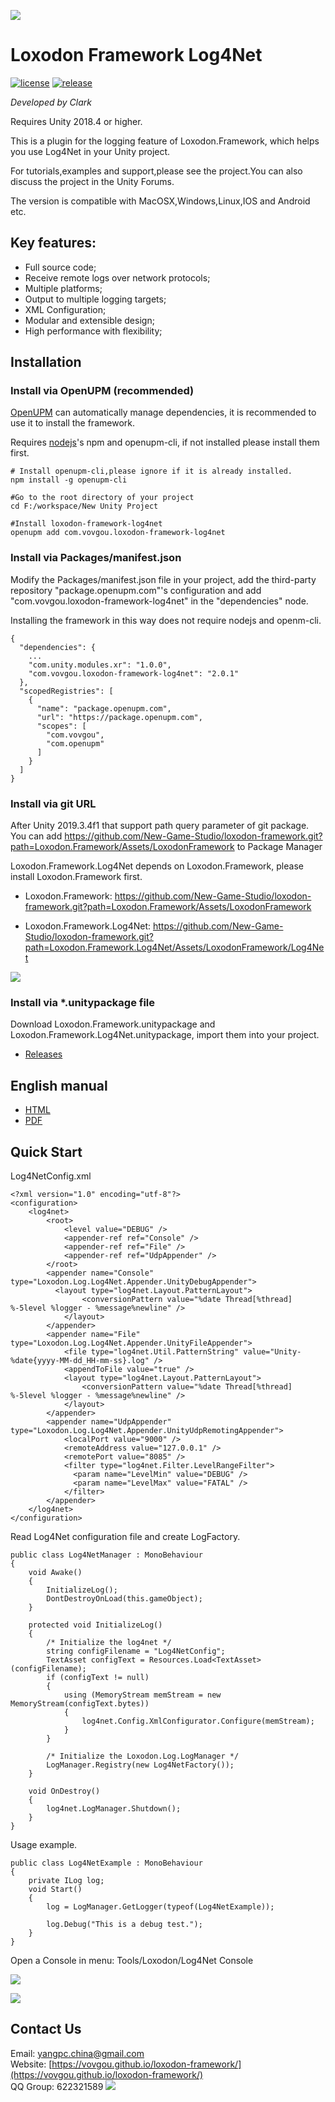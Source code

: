 ![](docs/images/icon.png)

# Loxodon Framework Log4Net

[![license](https://img.shields.io/badge/license-MIT-blue.png)](https://github.com/New-Game-Studio/loxodon-framework/blob/master/LICENSE) [![release](https://img.shields.io/badge/release-v2.0.0-blue.png)](https://github.com/New-Game-Studio/loxodon-framework/releases)


*Developed by Clark*

Requires Unity 2018.4 or higher.

This is a plugin for the logging feature of Loxodon.Framework, which helps you use Log4Net in your Unity project.

For tutorials,examples and support,please see the project.You can also discuss the project in the Unity Forums.

The version is compatible with MacOSX,Windows,Linux,IOS and Android etc.

## Key features:
-  Full source code;
-  Receive remote logs over network protocols;
-  Multiple platforms;
-  Output to multiple logging targets;
-  XML Configuration;
-  Modular and extensible design;
-  High performance with flexibility;

## Installation

### Install via OpenUPM (recommended)

[OpenUPM](https://openupm.com/) can automatically manage dependencies, it is recommended to use it to install the framework.

Requires [nodejs](https://nodejs.org/en/download/)'s npm and openupm-cli, if not installed please install them first.

    # Install openupm-cli,please ignore if it is already installed.
    npm install -g openupm-cli

    #Go to the root directory of your project
    cd F:/workspace/New Unity Project

    #Install loxodon-framework-log4net
    openupm add com.vovgou.loxodon-framework-log4net

### Install via Packages/manifest.json

Modify the Packages/manifest.json file in your project, add the third-party repository "package.openupm.com"'s configuration and add "com.vovgou.loxodon-framework-log4net" in the "dependencies" node.

Installing the framework in this way does not require nodejs and openm-cli.

    {
      "dependencies": {
        ...
        "com.unity.modules.xr": "1.0.0",
        "com.vovgou.loxodon-framework-log4net": "2.0.1"
      },
      "scopedRegistries": [
        {
          "name": "package.openupm.com",
          "url": "https://package.openupm.com",
          "scopes": [
            "com.vovgou",
            "com.openupm"
          ]
        }
      ]
    }

### Install via git URL

After Unity 2019.3.4f1 that support path query parameter of git package. You can add https://github.com/New-Game-Studio/loxodon-framework.git?path=Loxodon.Framework/Assets/LoxodonFramework to Package Manager

Loxodon.Framework.Log4Net depends on Loxodon.Framework, please install Loxodon.Framework first.

- Loxodon.Framework:  https://github.com/New-Game-Studio/loxodon-framework.git?path=Loxodon.Framework/Assets/LoxodonFramework

- Loxodon.Framework.Log4Net: https://github.com/New-Game-Studio/loxodon-framework.git?path=Loxodon.Framework.Log4Net/Assets/LoxodonFramework/Log4Net


![](docs/images/install_via_git.png)

### Install via *.unitypackage file

Download Loxodon.Framework.unitypackage and Loxodon.Framework.Log4Net.unitypackage, import them into your project.

- [Releases](https://github.com/New-Game-Studio/loxodon-framework/releases)

## English manual

- [HTML](https://github.com/New-Game-Studio/loxodon-framework/blob/master/docs/LoxodonFramework_en.md)
- [PDF](https://github.com/New-Game-Studio/loxodon-framework/blob/master/docs/LoxodonFramework_en.pdf)

## Quick Start

Log4NetConfig.xml

    <?xml version="1.0" encoding="utf-8"?>
    <configuration>
    	<log4net>
    		<root>
    			<level value="DEBUG" />
    			<appender-ref ref="Console" />
    			<appender-ref ref="File" />
    			<appender-ref ref="UdpAppender" />
    		</root>
    		<appender name="Console" type="Loxodon.Log.Log4Net.Appender.UnityDebugAppender">
    		  <layout type="log4net.Layout.PatternLayout">
            		<conversionPattern value="%date Thread[%thread] %-5level %logger - %message%newline" />
        		</layout>
    		</appender>
    		<appender name="File" type="Loxodon.Log.Log4Net.Appender.UnityFileAppender">
        		<file type="log4net.Util.PatternString" value="Unity-%date{yyyy-MM-dd_HH-mm-ss}.log" />
        		<appendToFile value="true" />
        		<layout type="log4net.Layout.PatternLayout">
            		<conversionPattern value="%date Thread[%thread] %-5level %logger - %message%newline" />
        		</layout>
    		</appender>
    		<appender name="UdpAppender" type="Loxodon.Log.Log4Net.Appender.UnityUdpRemotingAppender">
    			<localPort value="9000" />
    			<remoteAddress value="127.0.0.1" />
    			<remotePort value="8085" />
    			<filter type="log4net.Filter.LevelRangeFilter">
    			  <param name="LevelMin" value="DEBUG" />
    			  <param name="LevelMax" value="FATAL" />
    			</filter>
    		</appender>
    	</log4net>
    </configuration>


Read Log4Net configuration file and create LogFactory.

    public class Log4NetManager : MonoBehaviour
    {
        void Awake()
        {
            InitializeLog();
            DontDestroyOnLoad(this.gameObject);
        }

        protected void InitializeLog()
        {
            /* Initialize the log4net */
            string configFilename = "Log4NetConfig";
            TextAsset configText = Resources.Load<TextAsset>(configFilename);
            if (configText != null)
            {
                using (MemoryStream memStream = new MemoryStream(configText.bytes))
                {
                    log4net.Config.XmlConfigurator.Configure(memStream);
                }
            }

            /* Initialize the Loxodon.Log.LogManager */
            LogManager.Registry(new Log4NetFactory());
        }

        void OnDestroy()
        {
            log4net.LogManager.Shutdown();
        }
    }

Usage example.

    public class Log4NetExample : MonoBehaviour
    {
        private ILog log;
        void Start()
        {
            log = LogManager.GetLogger(typeof(Log4NetExample));

            log.Debug("This is a debug test.");
        }
    }



Open a Console in menu: Tools/Loxodon/Log4Net Console   

![](docs/images/log4net_menu.png)

![](docs/images/log4net.png)

## Contact Us
Email: [yangpc.china@gmail.com](mailto:yangpc.china@gmail.com)   
Website: [https://vovgou.github.io/loxodon-framework/](https://vovgou.github.io/loxodon-framework/)  
QQ Group: 622321589 [![](https://pub.idqqimg.com/wpa/images/group.png)](https:////shang.qq.com/wpa/qunwpa?idkey=71c1e43c24900ee84aeffc76fb67c0bacddc3f62a516fe80eae6b9521f872c59)
